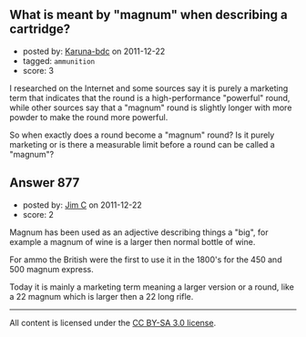 ## What is meant by "magnum" when describing a cartridge?

- posted by: [Karuna-bdc](https://stackexchange.com/users/-1/318-karuna-bdc) on 2011-12-22
- tagged: `ammunition`
- score: 3

I researched on the Internet and some sources say it is purely a marketing term that indicates that the round is a high-performance "powerful" round, while other sources say that a "magnum" round is slightly longer with more powder to make the round more powerful. 

So when exactly does a round become a "magnum" round? Is it purely marketing or is there a measurable limit before a round can be called a "magnum"?  


## Answer 877

- posted by: [Jim C](https://stackexchange.com/users/-1/225-jim-c) on 2011-12-22
- score: 2

Magnum has been used as an adjective describing things a "big", for example a magnum of wine is a larger then normal bottle of wine. 

For ammo the British were the first to use it in the 1800's for the 450 and 500 magnum express.

Today it is mainly a marketing term meaning a larger version or a round, like a 22 magnum which is larger then a 22 long rifle.



---

All content is licensed under the [CC BY-SA 3.0 license](https://creativecommons.org/licenses/by-sa/3.0/).
